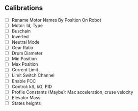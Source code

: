 Calibrations
----------------------------------
- [ ] Rename Motor Names By Position On Robot
- [ ] Motor: Id, Type
- [ ] Buschain
- [ ] Inverted
- [ ] Neutral Mode
- [ ] Gear Ratio
- [ ] Drum Diameter
- [ ] Min Position
- [ ] Max Position
- [ ] Current Limit
- [ ] Limit Switch Channel
- [ ] Enable FOC
- [ ] Control: kS, kG, PID
- [ ] Profile Constants (Maybe): Max acceleration, cruse velocity
- [ ] Elevator Mass
- [ ] States heights